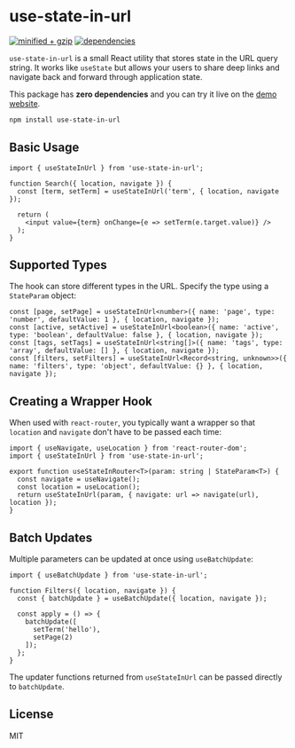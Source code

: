 # use-state-in-url

[![minified + gzip](https://badgen.net/bundlephobia/minzip/use-state-in-url)](https://bundlephobia.com/result?p=use-state-in-url) [![dependencies](https://badgen.net/bundlephobia/dependency-count/use-state-in-url)](https://bundlephobia.com/result?p=use-state-in-url)

`use-state-in-url` is a small React utility that stores state in the URL query string. It works like `useState` but allows your users to share deep links and navigate back and forward through application state.

This package has **zero dependencies** and you can try it live on the [demo website](https://antonlapshin.github.io/use-state-in-url/).

```bash
npm install use-state-in-url
```

## Basic Usage

```tsx
import { useStateInUrl } from 'use-state-in-url';

function Search({ location, navigate }) {
  const [term, setTerm] = useStateInUrl('term', { location, navigate });

  return (
    <input value={term} onChange={e => setTerm(e.target.value)} />
  );
}
```

## Supported Types

The hook can store different types in the URL. Specify the type using a `StateParam` object:

```tsx
const [page, setPage] = useStateInUrl<number>({ name: 'page', type: 'number', defaultValue: 1 }, { location, navigate });
const [active, setActive] = useStateInUrl<boolean>({ name: 'active', type: 'boolean', defaultValue: false }, { location, navigate });
const [tags, setTags] = useStateInUrl<string[]>({ name: 'tags', type: 'array', defaultValue: [] }, { location, navigate });
const [filters, setFilters] = useStateInUrl<Record<string, unknown>>({ name: 'filters', type: 'object', defaultValue: {} }, { location, navigate });
```

## Creating a Wrapper Hook

When used with `react-router`, you typically want a wrapper so that `location` and `navigate` don't have to be passed each time:

```tsx
import { useNavigate, useLocation } from 'react-router-dom';
import { useStateInUrl } from 'use-state-in-url';

export function useStateInRouter<T>(param: string | StateParam<T>) {
  const navigate = useNavigate();
  const location = useLocation();
  return useStateInUrl(param, { navigate: url => navigate(url), location });
}
```

## Batch Updates

Multiple parameters can be updated at once using `useBatchUpdate`:

```tsx
import { useBatchUpdate } from 'use-state-in-url';

function Filters({ location, navigate }) {
  const { batchUpdate } = useBatchUpdate({ location, navigate });

  const apply = () => {
    batchUpdate([
      setTerm('hello'),
      setPage(2)
    ]);
  };
}
```

The updater functions returned from `useStateInUrl` can be passed directly to `batchUpdate`.

## License

MIT
